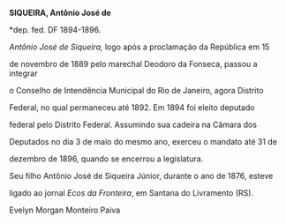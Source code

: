 **SIQUEIRA, Antônio José de**



\*dep. fed. DF 1894-1896.



*Antônio José de Siqueira,* logo após a proclamação da República em 15

de novembro de 1889 pelo marechal Deodoro da Fonseca, passou a integrar

o Conselho de Intendência Municipal do Rio de Janeiro, agora Distrito

Federal, no qual permaneceu até 1892. Em 1894 foi eleito deputado

federal pelo Distrito Federal. Assumindo sua cadeira na Câmara dos

Deputados no dia 3 de maio do mesmo ano, exerceu o mandato até 31 de

dezembro de 1896, quando se encerrou a legislatura.



Seu filho Antônio José de Siqueira Júnior, durante o ano de 1876, esteve

ligado ao jornal *Ecos da Fronteira*, em Santana do Livramento (RS).



Evelyn Morgan Monteiro Paiva



